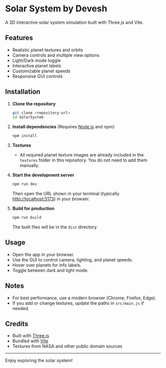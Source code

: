 # Solar System by Devesh

A 3D interactive solar system simulation built with Three.js and Vite.

## Features
- Realistic planet textures and orbits
- Camera controls and multiple view options
- Light/Dark mode toggle
- Interactive planet labels
- Customizable planet speeds
- Responsive GUI controls

## Installation

1. **Clone the repository**
   ```bash
   git clone <repository-url>
   cd SolarSystem
   ```

2. **Install dependencies**
   (Requires [Node.js](https://nodejs.org/) and npm)
   ```bash
   npm install
   ```

3. **Textures**
   - All required planet texture images are already included in the `textures` folder in this repository. You do not need to add them manually.

4. **Start the development server**
   ```bash
   npm run dev
   ```
   Then open the URL shown in your terminal (typically [http://localhost:5173](http://localhost:5173)) in your browser.

5. **Build for production**
   ```bash
   npm run build
   ```
   The built files will be in the `dist` directory.

## Usage
- Open the app in your browser.
- Use the GUI to control camera, lighting, and planet speeds.
- Hover over planets for info labels.
- Toggle between dark and light mode.

## Notes
- For best performance, use a modern browser (Chrome, Firefox, Edge).
- If you add or change textures, update the paths in `src/main.js` if needed.

## Credits
- Built with [Three.js](https://threejs.org/)
- Bundled with [Vite](https://vitejs.dev/)
- Textures from NASA and other public domain sources

---

Enjoy exploring the solar system! 